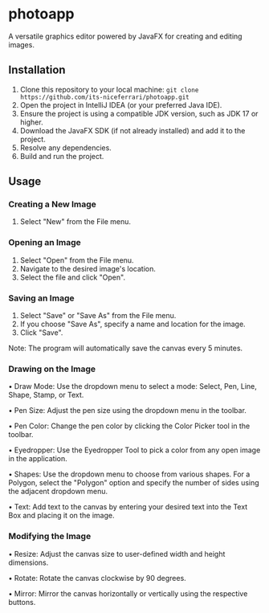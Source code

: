 # photoapp
A versatile graphics editor powered by JavaFX for creating and editing images.

## Installation
1. Clone this repository to your local machine: ```git clone https://github.com/its-niceferrari/photoapp.git```
2. Open the project in IntelliJ IDEA (or your preferred Java IDE).
3. Ensure the project is using a compatible JDK version, such as JDK 17 or higher.
4. Download the JavaFX SDK (if not already installed) and add it to the project.
5. Resolve any dependencies.
6. Build and run the project.

## Usage
### Creating a New Image
1. Select "New" from the File menu.

### Opening an Image
1. Select "Open" from the File menu.
2. Navigate to the desired image's location.
3. Select the file and click "Open".

### Saving an Image
1. Select "Save" or "Save As" from the File menu.
2. If you choose "Save As", specify a name and location for the image.
3. Click "Save".

Note: The program will automatically save the canvas every 5 minutes.

### Drawing on the Image
• Draw Mode: Use the dropdown menu to select a mode: Select, Pen, Line, Shape, Stamp, or Text.

• Pen Size: Adjust the pen size using the dropdown menu in the toolbar.

• Pen Color: Change the pen color by clicking the Color Picker tool in the toolbar.

• Eyedropper: Use the Eyedropper Tool to pick a color from any open image in the application.

• Shapes: Use the dropdown menu to choose from various shapes. For a Polygon, select the "Polygon" option and specify the number of sides using the adjacent dropdown menu.

• Text: Add text to the canvas by entering your desired text into the Text Box and placing it on the image.

### Modifying the Image
• Resize: Adjust the canvas size to user-defined width and height dimensions.

• Rotate: Rotate the canvas clockwise by 90 degrees.

• Mirror: Mirror the canvas horizontally or vertically using the respective buttons.

